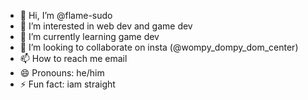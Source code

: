 - 👋 Hi, I’m @flame-sudo
- 👀 I’m interested in web dev and game dev 
- 🌱 I’m currently learning game dev 
- 💞️ I’m looking to collaborate on insta (@wompy_dompy_dom_center)
- 📫 How to reach me email
- 😄 Pronouns: he/him
- ⚡ Fun fact: iam straight 

<!---
flame-sudo/flame-sudo is a ✨ special ✨ repository because its `README.md` (this file) appears on your GitHub profile.
You can click the Preview link to take a look at your changes.
--->
